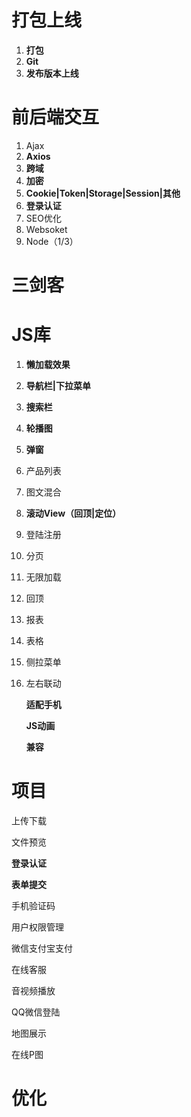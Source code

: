 # 打包上线

1. **打包**
2. **Git**
3. **发布版本上线**

# 前后端交互

1. Ajax
2. **Axios**
3. **跨域**
4. **加密**
5. **Cookie|Token|Storage|Session|其他**
6. **登录认证**
7. SEO优化
8. Websoket
9. Node（1/3）

# 三剑客

# JS库

1. **懒加载效果**

2. **导航栏|下拉菜单**

3. **搜索栏**

4. **轮播图**

5. **弹窗**

6. 产品列表

7. 图文混合

8. **滚动View（回顶|定位）**

9. 登陆注册

10. 分页

11. 无限加载

12. 回顶

13. 报表

14. 表格

15. 侧拉菜单

16. 左右联动

    **适配手机**

    **JS动画**

    **兼容**

# 项目

上传下载

文件预览

**登录认证**

**表单提交**

手机验证码

用户权限管理

微信支付宝支付



在线客服

音视频播放

QQ微信登陆

地图展示

在线P图

# 优化